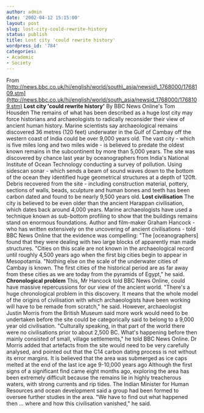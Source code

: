 ```yaml
---
author: admin
date: '2002-04-12 15:15:00'
layout: post
slug: lost-city-could-rewrite-history
status: publish
title: Lost city 'could rewrite history'
wordpress_id: '784'
categories:
- Academic
- Society
---
```


From
[http://news.bbc.co.uk/hi/english/world/south\_asia/newsid\_1768000/1768109.stm](http://news.bbc.co.uk/hi/english/world/south_asia/newsid_1768000/1768109.stm)
**Lost city 'could rewrite history'** By BBC News Online's Tom Housden
The remains of what has been described as a huge lost city may force
historians and archaeologists to radically reconsider their view of
ancient human history. Marine scientists say archaeological remains
discovered 36 metres (120 feet) underwater in the Gulf of Cambay off the
western coast of India could be over 9,000 years old. The vast city -
which is five miles long and two miles wide - is believed to predate the
oldest known remains in the subcontinent by more than 5,000 years. The
site was discovered by chance last year by oceanographers from India's
National Institute of Ocean Technology conducting a survey of pollution.
Using sidescan sonar - which sends a beam of sound waves down to the
bottom of the ocean they identified huge geometrical structures at a
depth of 120ft. Debris recovered from the site - including construction
material, pottery, sections of walls, beads, sculpture and human bones
and teeth has been carbon dated and found to be nearly 9,500 years old.
**Lost civilisation** The city is believed to be even older than the
ancient Harappan civilisation, which dates back around 4,000 years.
Marine archaeologists have used a technique known as sub-bottom
profiling to show that the buildings remains stand on enormous
foundations. Author and film-maker Graham Hancock - who has written
extensively on the uncovering of ancient civilisations - told BBC News
Online that the evidence was compelling: "The [oceanographers] found
that they were dealing with two large blocks of apparently man made
structures. "Cities on this scale are not known in the archaeological
record until roughly 4,500 years ago when the first big cities begin to
appear in Mesopotamia. "Nothing else on the scale of the underwater
cities of Cambay is known. The first cities of the historical period are
as far away from these cities as we are today from the pyramids of
Egypt," he said. **Chronological problem** This, Mr Hancock told BBC
News Online, could have massive repercussions for our view of the
ancient world. "There's a huge chronological problem in this discovery.
It means that the whole model of the origins of civilisation with which
archaeologists have been working will have to be remade from scratch,"
he said. However, archaeologist Justin Morris from the British Museum
said more work would need to be undertaken before the site could be
categorically said to belong to a 9,000 year old civilisation.
"Culturally speaking, in that part of the world there were no
civilisations prior to about 2,500 BC. What's happening before then
mainly consisted of small, village settlements," he told BBC News
Online. Dr Morris added that artefacts from the site would need to be
very carefully analysed, and pointed out that the C14 carbon dating
process is not without its error margins. It is believed that the area
was submerged as ice caps melted at the end of the last ice age 9-10,000
years ago Although the first signs of a significant find came eight
months ago, exploring the area has been extremely difficult because the
remains lie in highly treacherous waters, with strong currents and rip
tides. The Indian Minister for Human Resources and ocean development
said a group had been formed to oversee further studies in the area. "We
have to find out what happened then ... where and how this civilisation
vanished," he said.
